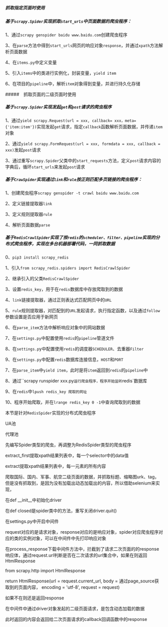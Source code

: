 ##### 抓取指定页面时使用

##### 基于`scrapy.Spider`实现抓取`start_urls`中页面数据的爬虫程序：

1、通过`scrapy genspider baidu www.baidu.com`创建爬虫程序

3、在`parse`方法中得到`start_urls`网页的响应对象`response`，并通过`xpath`方法解析页面数据

4、在`items.py`中定义变量

5、引入`items`中的类进行实例化，封装变量，`yield item`

6、在项目的`pipeline`中，解析`item`对象得到变量，并进行持久化存储



#####　抓取页面的二级页面时使用

##### 基于`scrapy.Spider`实现发起`get`和`post`请求的爬虫程序

1、通过`yield scrapy.Request(url = xxx, callback= xxx，meta={'item:item'})`实现发起`get`请求，指定`callback`函数解析页面数据，并传递`item`对象

2、通过`yield scrapy.FormRequest(url = xxx, formdata = xxx, callback = xxx)`发起`post`请求

3、通过重写`scrapy.Spider`父类中的`start_requests`方法，定义`post`请求内容的字典后，循环`start_urls`来发起`post`请求



##### 基于`CrawSpider`实现通过`link`和`rule`按正则匹配多页链接的爬虫程序：

1、创建爬虫程序`scrapy genspider -t crawl baidu www.baidu.com`

2、定义链接提取器`link`

3、定义规则提取器`rule`

4、解析页面数据`parse`



##### 基于`RedisCrawlSpider`实现了按`redis`的`scheduler、filter、pipeline`实现的分布式爬虫程序，实现在多台机器部署代码，一同抓取数据

0、`pip3 install scrapy_redis`

1、引入`from scrapy_redis.spiders import RedisCrawlSpider`

2、继承引入的父类`RedisCrawlSpider`

3、设置`redis_key`，用于在`redis`数据库中存放爬取到的数据

4、`link`链接提取器，通过正则表达式匹配网页中的`URL`

5、`rule`规则提取器，对匹配到的`URL`发起请求，执行指定函数，以及通过`follow`参数设置是否应用于新网页

6、在`parse_item`方法中解析响应对象中的网站数据

7、在`settings.py`中配置使用`redis`的`pipeline`管道文件

8、在`settings.p`y中配置使用`redis`的调度器`SCHEDULER`、去重器`Filter`

9、在`settings.py`中配置`redis`数据库连接信息，`HOST`和`PORT`

7、在`parse_item`中`yield item`，此时是将`item`返回到`redis`的`pipeline`中

8、通过``scrapy runspider xxx.py`运行爬虫程序，程序开始监听`redis`数据库

9、在`redis`中`lpush redis_key 爬取的网址`

10、程序开始爬取，并在`lrange redis_key 0 -1`中查询爬取到的数据



本节是针对`RedisSpider`实现的分布式爬虫程序

UA池

代理池



先编写Spider类型的爬虫，再调整为RedisSpider类型的爬虫程序

extract_first提取xpath结果列表中，每一个selector中的data值

extract提取xpath结果列表中，每一元素的所有内容

爬取国际、国内、军事、航空二级页面的数据，并抓取标题、缩略图urk、tag，但是没有抓取到，是因为没有加载出动态加载出的内容，所以借助selenium来实现，

在def __init__中初始化driver

在def closed是spider类中的方法，重写关闭driver.quit()

在settings.py中开启中间件

request对应的是请求对象，response对应的是响应对象，spider对应爬虫程序对应的类的实例对象，可以在中间件中先打印响应对象

在process_response下载中间件方法中，拦截到了请求二次页面的的response响应体，通过request.url判断是否在二次请求的url集合中，如果在则返回HtmlResponse

from scrapy.http import HtmlResponse

return HtmlResponse(url = request.current_url, body = 通过page_source获取到的页面内容， encoding = 'utf-8', request = request)

如果不在则还是返回response





在中间件中通过driver对象发起的二级页面请求，是包含动态加载的数据



此时返回的内容会返回给二次页面请求的callback回调函数中的response















































